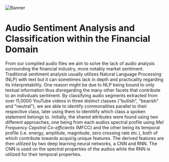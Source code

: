 ![Banner](https://i.gyazo.com/2e52e69c80f4884d0d3c5e37742115f3.jpg)
# Audio Sentiment Analysis and Classification within the Financial Domain 

From our compiled audio files we aim to solve the lack of audio analysis surrounding the financial industry, more notably market sentiment. Traditional sentiment analysis usually utilizes Natural Language Processing (NLP) with text but it can sometimes lack in depth and practicality regarding its interpretability. One reason might be due to NLP being bound to only textual information thus disregarding the many other facets that contribute to an indivduals sentiment. By classifying audio segments extracted from over 11,0000 YouTube videos in three distinct classes ("bullish", "bearish" and "neutral"), we are able to identify commonalities parallel to their respective class, later using them to identitify which class a spoken statement belongs to. Initially, the shared attributes were found using two different approaches, one being from each audios spectral profile using *Mel Frequency Cepstral Co-efficients* (MFCC) and the other being its temporal profile (i.e. energy, amplitute, magnitude, zero crossing rate etc.), both of which contribute towards acquirig unique features. The derived features are then utilized by two deep learning neural networks, a CNN and RNN. The CNN is used on the spectral properties of the audios while the RNN is utilized for their temporal properties.

